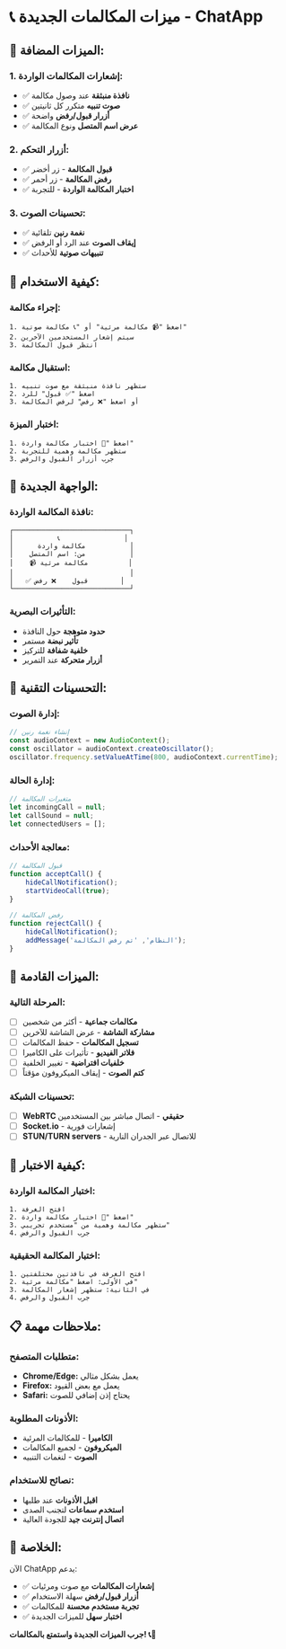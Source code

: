 # 📞 ميزات المكالمات الجديدة - ChatApp

## 🎉 **الميزات المضافة:**

### **1. إشعارات المكالمات الواردة:**
- ✅ **نافذة منبثقة** عند وصول مكالمة
- ✅ **صوت تنبيه** متكرر كل ثانيتين
- ✅ **أزرار قبول/رفض** واضحة
- ✅ **عرض اسم المتصل** ونوع المكالمة

### **2. أزرار التحكم:**
- ✅ **قبول المكالمة** - زر أخضر
- ✅ **رفض المكالمة** - زر أحمر
- ✅ **اختبار المكالمة الواردة** - للتجربة

### **3. تحسينات الصوت:**
- ✅ **نغمة رنين** تلقائية
- ✅ **إيقاف الصوت** عند الرد أو الرفض
- ✅ **تنبيهات صوتية** للأحداث

## 📱 **كيفية الاستخدام:**

### **إجراء مكالمة:**
```
1. اضغط "📹 مكالمة مرئية" أو "📞 مكالمة صوتية"
2. سيتم إشعار المستخدمين الآخرين
3. انتظر قبول المكالمة
```

### **استقبال مكالمة:**
```
1. ستظهر نافذة منبثقة مع صوت تنبيه
2. اضغط "✅ قبول" للرد
3. أو اضغط "❌ رفض" لرفض المكالمة
```

### **اختبار الميزة:**
```
1. اضغط "🧪 اختبار مكالمة واردة"
2. ستظهر مكالمة وهمية للتجربة
3. جرب أزرار القبول والرفض
```

## 🎯 **الواجهة الجديدة:**

### **نافذة المكالمة الواردة:**
```
┌─────────────────────────────┐
│           📞                │
│      مكالمة واردة           │
│    من: اسم المتصل           │
│    📹 مكالمة مرئية          │
│                             │
│   ✅ قبول    ❌ رفض        │
└─────────────────────────────┘
```

### **التأثيرات البصرية:**
- **حدود متوهجة** حول النافذة
- **تأثير نبضة** مستمر
- **خلفية شفافة** للتركيز
- **أزرار متحركة** عند التمرير

## 🔧 **التحسينات التقنية:**

### **إدارة الصوت:**
```javascript
// إنشاء نغمة رنين
const audioContext = new AudioContext();
const oscillator = audioContext.createOscillator();
oscillator.frequency.setValueAtTime(800, audioContext.currentTime);
```

### **إدارة الحالة:**
```javascript
// متغيرات المكالمة
let incomingCall = null;
let callSound = null;
let connectedUsers = [];
```

### **معالجة الأحداث:**
```javascript
// قبول المكالمة
function acceptCall() {
    hideCallNotification();
    startVideoCall(true);
}

// رفض المكالمة
function rejectCall() {
    hideCallNotification();
    addMessage('النظام', 'تم رفض المكالمة');
}
```

## 🚀 **الميزات القادمة:**

### **المرحلة التالية:**
- [ ] **مكالمات جماعية** - أكثر من شخصين
- [ ] **مشاركة الشاشة** - عرض الشاشة للآخرين
- [ ] **تسجيل المكالمات** - حفظ المكالمات
- [ ] **فلاتر الفيديو** - تأثيرات على الكاميرا
- [ ] **خلفيات افتراضية** - تغيير الخلفية
- [ ] **كتم الصوت** - إيقاف الميكروفون مؤقتاً

### **تحسينات الشبكة:**
- [ ] **WebRTC حقيقي** - اتصال مباشر بين المستخدمين
- [ ] **Socket.io** - إشعارات فورية
- [ ] **STUN/TURN servers** - للاتصال عبر الجدران النارية

## 🧪 **كيفية الاختبار:**

### **اختبار المكالمة الواردة:**
```
1. افتح الغرفة
2. اضغط "🧪 اختبار مكالمة واردة"
3. ستظهر مكالمة وهمية من "مستخدم تجريبي"
4. جرب القبول والرفض
```

### **اختبار المكالمة الحقيقية:**
```
1. افتح الغرفة في نافذتين مختلفتين
2. في الأولى: اضغط "مكالمة مرئية"
3. في الثانية: ستظهر إشعار المكالمة
4. جرب القبول والرفض
```

## 📋 **ملاحظات مهمة:**

### **متطلبات المتصفح:**
- **Chrome/Edge:** يعمل بشكل مثالي
- **Firefox:** يعمل مع بعض القيود
- **Safari:** يحتاج إذن إضافي للصوت

### **الأذونات المطلوبة:**
- **الكاميرا** - للمكالمات المرئية
- **الميكروفون** - لجميع المكالمات
- **الصوت** - لنغمات التنبيه

### **نصائح للاستخدام:**
- **اقبل الأذونات** عند طلبها
- **استخدم سماعات** لتجنب الصدى
- **اتصال إنترنت جيد** للجودة العالية

## 🎉 **الخلاصة:**

الآن ChatApp يدعم:
- ✅ **إشعارات المكالمات** مع صوت ومرئيات
- ✅ **أزرار قبول/رفض** سهلة الاستخدام
- ✅ **تجربة مستخدم محسنة** للمكالمات
- ✅ **اختبار سهل** للميزات الجديدة

**جرب الميزات الجديدة واستمتع بالمكالمات! 📞🎉**
